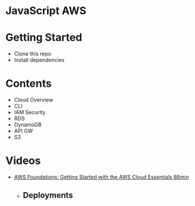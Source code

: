 # JavaScript AWS

# Getting Started
- Clone this repo
- Install dependencies

# Contents
- Cloud Overview
- CLI
- IAM Security
- RDS
- DynamoDB
- API GW
- S3

# Videos
- [AWS Foundations: Getting Started with the AWS Cloud Essentials 66min](https://app.pluralsight.com/course-player?clipId=d9197e74-8d70-45c2-a951-0ad7845e3daa)
  - Deployments
     - 
